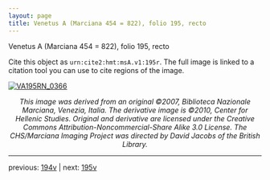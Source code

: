 ```yaml
---
layout: page
title: Venetus A (Marciana 454 = 822), folio 195, recto
---
```


Venetus A (Marciana 454 = 822), folio 195, recto

Cite this object as `urn:cite2:hmt:msA.v1:195r`.  The full image is linked to a citation tool you can use to cite regions of the image.

[![VA195RN_0366](http://www.homermultitext.org/iipsrv?IIIF=/project/homer/pyramidal/deepzoom/hmt/vaimg/2017a/VA195RN_0366.tif/full/800,/0/default.jpg)](http://www.homermultitext.org/ict2/?urn=urn:cite2:hmt:vaimg.2017a:VA195RN_0366) 

<p style="text-align: center; font-style: italic;">This image was derived from an original ©2007, Biblioteca Nazionale Marciana, Venezia, Italia. The derivative image is ©2010, Center for Hellenic Studies. Original and derivative are licensed under the Creative Commons Attribution-Noncommercial-Share Alike 3.0 License. The CHS/Marciana Imaging Project was directed by David Jacobs of the British Library.</p>

---

previous: [194v](../194v/) | next: [195v](../195v/)